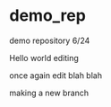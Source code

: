 # demo_rep
demo repository 6/24

Hello world editing

once again edit blah blah

making a new branch
